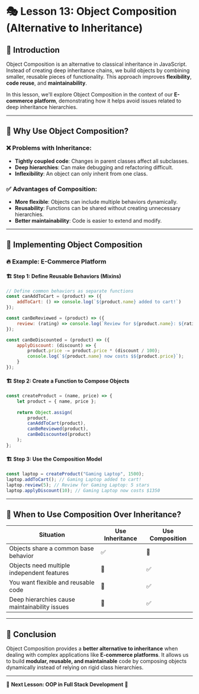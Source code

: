 # 🎭 Lesson 13: Object Composition (Alternative to Inheritance)

## 📌 Introduction
Object Composition is an alternative to classical inheritance in JavaScript. Instead of creating deep inheritance chains, we build objects by combining smaller, reusable pieces of functionality. This approach improves **flexibility**, **code reuse**, and **maintainability**.

In this lesson, we'll explore Object Composition in the context of our **E-commerce platform**, demonstrating how it helps avoid issues related to deep inheritance hierarchies.

---

## 🔹 Why Use Object Composition?

### ❌ Problems with Inheritance:
- **Tightly coupled code**: Changes in parent classes affect all subclasses.
- **Deep hierarchies**: Can make debugging and refactoring difficult.
- **Inflexibility**: An object can only inherit from one class.

### ✅ Advantages of Composition:
- **More flexible**: Objects can include multiple behaviors dynamically.
- **Reusability**: Functions can be shared without creating unnecessary hierarchies.
- **Better maintainability**: Code is easier to extend and modify.

---

## 🔹 Implementing Object Composition
### 🔥 Example: E-Commerce Platform

#### 🏗️ Step 1: Define Reusable Behaviors (Mixins)
```js
// Define common behaviors as separate functions
const canAddToCart = (product) => ({
    addToCart: () => console.log(`${product.name} added to cart!`)
});

const canBeReviewed = (product) => ({
    review: (rating) => console.log(`Review for ${product.name}: ${rating} stars`)
});

const canBeDiscounted = (product) => ({
    applyDiscount: (discount) => {
        product.price -= product.price * (discount / 100);
        console.log(`${product.name} now costs $${product.price}`);
    }
});
```

#### 🏗️ Step 2: Create a Function to Compose Objects
```js
const createProduct = (name, price) => {
    let product = { name, price };
    
    return Object.assign(
        product,
        canAddToCart(product),
        canBeReviewed(product),
        canBeDiscounted(product)
    );
};
```

#### 🏗️ Step 3: Use the Composition Model
```js
const laptop = createProduct("Gaming Laptop", 1500);
laptop.addToCart(); // Gaming Laptop added to cart!
laptop.review(5); // Review for Gaming Laptop: 5 stars
laptop.applyDiscount(10); // Gaming Laptop now costs $1350
```

---

## 🔹 When to Use Composition Over Inheritance?
| Situation | Use Inheritance | Use Composition |
|-----------|----------------|----------------|
| Objects share a common base behavior | ✅ | 🚫 |
| Objects need multiple independent features | 🚫 | ✅ |
| You want flexible and reusable code | 🚫 | ✅ |
| Deep hierarchies cause maintainability issues | 🚫 | ✅ |

---

## 🔹 Conclusion
Object Composition provides a **better alternative to inheritance** when dealing with complex applications like **E-commerce platforms**. It allows us to build **modular, reusable, and maintainable** code by composing objects dynamically instead of relying on rigid class hierarchies.

---

📌 **Next Lesson: OOP in Full Stack Development** 🚀

